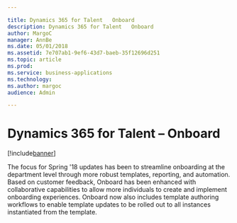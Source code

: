 ```yaml
---

title: Dynamics 365 for Talent   Onboard
description: Dynamics 365 for Talent   Onboard
author: MargoC
manager: AnnBe
ms.date: 05/01/2018
ms.assetid: 7e707ab1-9ef6-43d7-baeb-35f12696d251
ms.topic: article
ms.prod: 
ms.service: business-applications
ms.technology: 
ms.author: margoc
audience: Admin

---
```

#  Dynamics 365 for Talent – Onboard




[!include[banner](../../../includes/banner.md)]

The focus for Spring '18 updates has been to streamline onboarding at the
department level through more robust templates, reporting, and automation. Based
on customer feedback, Onboard has been enhanced with collaborative capabilities
to allow more individuals to create and implement onboarding experiences.
Onboard now also includes template authoring workflows to enable template
updates to be rolled out to all instances instantiated from the template.
